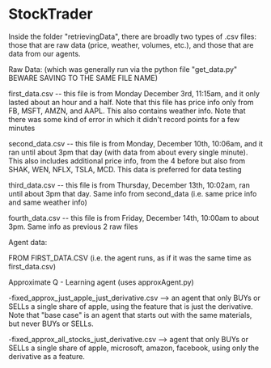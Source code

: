 # StockTrader
Inside the folder "retrievingData", there are broadly two types of .csv files: those that are raw data (price, weather, volumes, etc.), and those that are data from our agents.

Raw Data: (which was generally run via the python file "get_data.py" BEWARE SAVING TO THE SAME FILE NAME)


first_data.csv -- this file is from Monday December 3rd, 11:15am, and it only lasted about an hour and a half. Note that this file has price info only from FB, MSFT, AMZN, and AAPL. This also contains weather info. Note that there was some kind of error in which it didn't record points for a few minutes

second_data.csv -- this file is from Monday, December 10th, 10:06am, and it ran until about 3pm that day (with data from about every single minute). This also includes additional price info, from the 4 before but also from SHAK, WEN, NFLX, TSLA, MCD. This data is preferred for data testing

third_data.csv -- this file is from Thursday, December 13th, 10:02am, ran until about 3pm that day. Same info from second_data (i.e. same price info and same weather info)

fourth_data.csv -- this file is from Friday, December 14th, 10:00am to about 3pm. Same info as previous 2 raw files

Agent data:

FROM FIRST_DATA.CSV (i.e. the agent runs, as if it was the same time as first_data.csv)

Approximate Q - Learning agent (uses approxAgent.py)

-fixed_approx_just_apple_just_derivative.csv --> an agent that only BUYs or SELLs a single share of apple, using the feature that is just the derivative. Note that "base case" is an agent that starts out with the same materials, but never BUYs or SELLs.

-fixed_approx_all_stocks_just_derivative.csv --> agent that only BUYs or SELLs a single share of apple, microsoft, amazon, facebook, using only the derivative as a feature.









